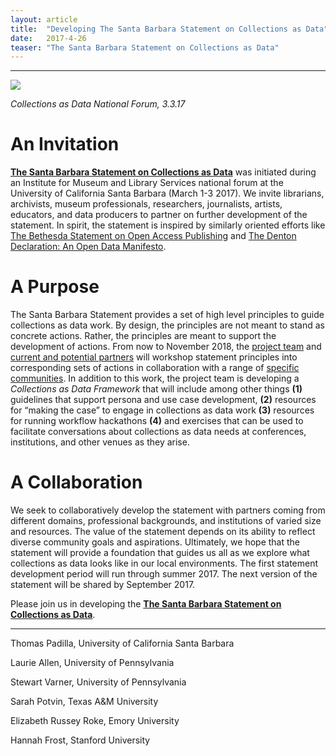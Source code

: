 ```yaml
---
layout: article
title:  "Developing The Santa Barbara Statement on Collections as Data"
date:   2017-4-26 
teaser: "The Santa Barbara Statement on Collections as Data"
---
```

---
![](http://collectionsasdata.github.io/affinity.gif)

*Collections as Data National Forum, 3.3.17* 

# An Invitation
[**The Santa Barbara Statement on Collections as Data**](https://collectionsasdata.github.io/statement/) was initiated during an Institute for Museum and Library Services national forum at the University of California Santa Barbara (March 1-3 2017). We invite librarians, archivists, museum professionals, researchers, journalists, artists, educators, and data producers to partner on further development of the statement. In spirit, the statement is inspired by similarly oriented efforts like [The Bethesda Statement on Open Access Publishing](http://legacy.earlham.edu/~peters/fos/bethesda.htm) and [The Denton Declaration: An Open Data Manifesto](https://openaccess.unt.edu/denton-declaration).

# A Purpose
The Santa Barbara Statement provides a set of high level principles to guide collections as data work. By design, the principles are not meant to stand as concrete actions. Rather, the principles are meant to support the development of actions. From now to November 2018, the [project team](https://collectionsasdata.github.io/team/) and [current and potential partners](https://collectionsasdata.github.io/partners/) will workshop statement principles into corresponding sets of actions in collaboration with a range of [specific communities](https://collectionsasdata.github.io/events/). In addition to this work, the project team is developing a *Collections as Data Framework* that will include among other things **(1)** guidelines that support persona and use case development, **(2)** resources for “making the case” to engage in collections as data work **(3)** resources for running workflow hackathons **(4)** and exercises that can be used to facilitate conversations about collections as data needs at conferences, institutions, and other venues as they arise.  

# A Collaboration

We seek to collaboratively develop the statement with partners coming from different domains, professional backgrounds, and institutions of varied size and resources. The value of the statement depends on its ability to reflect diverse community goals and aspirations. Ultimately, we hope that the statement will provide a foundation that guides us all as we explore what collections as data looks like in our local environments. The first statement development period will run through summer 2017. The next version of the statement will be shared by September 2017.

Please join us in developing the [**The Santa Barbara Statement on Collections as Data**](https://collectionsasdata.github.io/statement/). 

---
Thomas Padilla, University of California Santa Barbara

Laurie Allen, University of Pennsylvania

Stewart Varner, University of Pennsylvania

Sarah Potvin, Texas A&M University

Elizabeth Russey Roke, Emory University

Hannah Frost, Stanford University 

